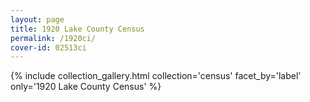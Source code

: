 ```yaml
---
layout: page
title: 1920 Lake County Census
permalink: /1920ci/
cover-id: 02513ci
---
```


{% include collection_gallery.html collection='census' facet_by='label' only='1920 Lake County Census' %}
